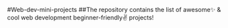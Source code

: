 #Web-dev-mini-projects
##The repository contains the list of awesome✨ & cool web development beginner-friendly✌️ projects!
